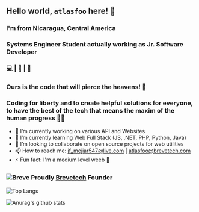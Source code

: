 ## Hello world, `atlasfoo` here! 👋
### I'm from Nicaragua, Central America
### Systems Engineer Student actually working as Jr. Software Developer
### :computer: | :art: | 🎹
### Ours is the code that will pierce the heavens! 🚀
### Coding for liberty and to create helpful solutions for everyone, to have the best of the tech that means the maxim of the human progress 👨‍💻

- 🔭 I’m currently working on various API and Websites
- 🌱 I’m currently learning Web Full Stack (JS, .NET, PHP, Python, Java)
- 👯 I’m looking to collaborate on open source projects for web utilities
- 📫 How to reach me: jf_mejiar547@live.com | atlasfoo@brevetech.com
- ⚡ Fun fact: I'm a medium level weeb :sushi:

### ![Breve](https://i.imgur.com/Tlryf4K.png) Proudly [Brevetech](http://brevetech.com) Founder

![Top Langs](https://github-readme-stats.vercel.app/api/top-langs/?username=atlasfoo&show_icons=true&theme=dark)

![Anurag's github stats](https://github-readme-stats.vercel.app/api?username=atlasfoo&show_icons=true&theme=radical)

<!--
**atlasfoo/atlasfoo** is a ✨ _special_ ✨ repository because its `README.md` (this file) appears on your GitHub profile.

Here are some ideas to get you started:

- 🔭 I’m currently working on ...
- 🌱 I’m currently learning ...
- 👯 I’m looking to collaborate on ...
- 🤔 I’m looking for help with ...
- 💬 Ask me about ...
- 📫 How to reach me: ...
- 😄 Pronouns: ...
- ⚡ Fun fact: ...
-->

